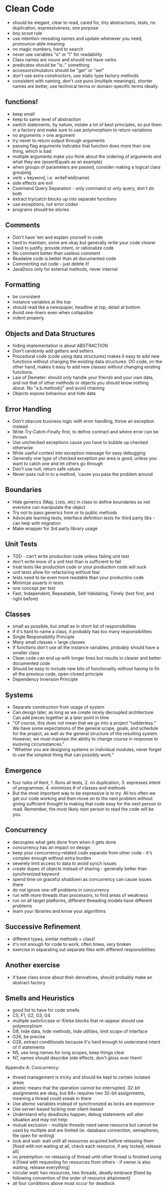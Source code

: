 # Clean Code

* should be elegant, clear to read, cared for, tiny abstractions, tests, no duplication, expressiveness, one purpose
* boy scout rule
* use intention-revealing names and update whenever you need, pronounce-able meaning
* no magic numbers, hard to search
* never use variables "o" or "l" for readability
* Class names are nouns and should not have verbs
* predicates should be "is.." something
* accessors/mutators should be "get" or "set"
* don't use extra constructors, use static type factory methods
* consistent with naming, don't use puns (multiple meanings), shorter names are better, use technical terms or domain-specific terms ideally

## functions!
* keep small
* keep to same level of abstraction
* switch statements, by nature, violate a lot of best principles, so put them in a factory and make sure to use polymorphism to return variations
* no arguments > one argument
* try never to return output through arguments
* passing flag arguments indicates that function does more than one thing, which is bad
* multiple arguments make you think about the ordering of arguments and what they are (assertEquals as an example)
* when groups of parameters are passed, consider making a logical class grouping
* verb + keyword, i.e. writeField(name)
* side effects are evil
* Command Query Separation - only command or only query, don't do both
* extract try/catch blocks up into separate functions
* use exceptions, not error codes
* programs should be stories

## Comments
* Don't have 'em and explain yourself in code
* hard to maintain, some are okay but generally write your code clearer
* Used to justify, provide intent, or rationalize code
* No comment better than useless comment
* Readable code is better than all documented code
* Commenting out code - just delete it!
* JavaDocs only for external methods, never internal

## Formatting
* be consistent
* instance variables at the top
* should read like a newspaper, headline at top, detail at bottom
* Avoid one-liners even when collapsible
* indent properly

## Objects and Data Structures
* hiding implementation is about ABSTRACTION
* Don't randomly add getters and setters
* Procedural code (code using data structures) makes it easy to add new functions without changing the existing data structures. OO code, on the other hand, makes it easy to add new classes without changing existing functions.
* Law of Demeter: should only handle your friends and your own data, and not that of other methods or objects you should know nothing about. No "a.b.method()" and avoid chaining
* Objects expose behaviour and hide data

## Error Handling
* Don't obscure business logic with error handling, throw an exception instead
* Write Try-Catch-Finally first, to define contract and where error can be thrown
* Use unchecked exceptions cause you have to bubble up checked otherwise
* Write useful context into exception message for easy debugging
* Generally one type of checked exception per area is good, unless you want to catch one and let others go through
* Don't use null, return safe values
* Never pass null in to a method, 'cause you pass the problem around

## Boundaries
* Hide generics (Map, Lists, etc) in class to define boundaries so not evertone can manipulate the object
* Try not to pass generics from or to public methods
* Advocate learning tests, interface definition tests for third party libs - can help with migration
* Make wrapper for 3rd party library usage

## Unit Tests
* TDD - can't write production code unless failing unit test
* don't write more of a unit test than is sufficient to fail 
* treat tests like production code or your production code will suck
* unit tests allow for refactoring without fear
* tests need to be even more readable than your productino code
* Minimize asserts in tests
* one concept per test
* Fast, Independent, Repeatable, Self-Validating, Timely (test first, and right before)

## Classes
* small as possible, but small as in short list of responsibilities
* if it's hard to name a class, it probably has too many responsibilities
* Single Responsibility Principle 
* Many small classes > large classes
* If functions don't use all the instance variables, probably should have a smaller class 
* Clean code can end up with longer lines but results in clearer and better documented code
* Should be easy to include new bits of functionality without having to fix all the previous code, open-closed principle
* Dependency Inversion Principle

## Systems
* Separate construction from usage of system
* Can design later, as long as we create nicely decoupled architecture. Can add pieces together at a later point in time
* "Of course, this does not mean that we go into a project “rudderless.” We have some expectations of the general scope, goals, and schedule for the project, as well as the general structure of the resulting system. However, we must maintain the ability to change course in response to evolving circumstances."
* "Whether you are designing systems or individual modules, never forget to use the simplest thing that can possibly work."

## Emergence
* four rules of Kent, 1. Runs all tests, 2. no duplication, 3. expresses intent of programmer, 4. minimizes # of classes and methods
* But the most important way to be expressive is to try. All too often we get our code working and then move on to the next problem without giving sufficient thought to making that code easy for the next person to read. Remember, the most likely next person to read the code will be you.

## Concurrency
* decouples what gets done from when it gets done
* concurrency has an impact on design
* keep your concurrency-related code separate from other code - it's complex enough without extra burden
* severely limit access to data to avoid synch issues
* create dupes of objects instead of sharing - generally better than synchronized keyword 
* spend time on graceful shutdown as concurrency can cause issues there
* do not ignore one-off problems in concurrency
* run with more threads than processors, to find areas of weakness
* run on all target platforms, different threading models have different problems
* learn your libraries and know your algorithms

## Successive Refinement
* different types, similar methods = class!
* it's not enough for code to work, often times, very broken 
* exercise in separating out separate files with different responsibilities

## Another exercise
* if base class know about their derivatives, should probably make an abstract factory

## Smells and Heuristics
* good list to have for code smells
* C5, F1, G2, G3, G4
* multiple switch/case or if/else blocks that re-appear should use polymorphism
* G8, hide data, hide methods, hide utilities, limit scope of interface
* G26, be precise
* G28, extract conditionals because it's hard enough to understand intent of if statements
* N5, use long names for long scopes, keep things clear
* N7, names should describe side effects, don't gloss over them!

Appendix A: Concurrency:
* thread management is tricky and should be kept to certain isolated areas
* atomic means that the operation cannot be interrupted. 32-bit assignments are okay, but 64+ requires two 32-bit assignments, meaning a thread could sneak in there
* Use atomic variables instead of synchronized as locks are expensive
* Use server-based locking over client-based
* Understand why deadlocks happen, debug statements will alter situation and may not help: 
* mutual exclusion - multiple threads need same resource but cannot be used by multiple and are limited (ie. database connection, semaphores, file open for writing)
* lock and wait: wait until all resources acquired before releasing them [fixed with not waiting at all, check each resource, if any locked, release all]
* no preemption: no releasing of thread until other thread is finished using it [fixed with requesting for resources from others - if owner is also waiting, release everything]
* circular wait: two resources, two threads, deadly embrace [fixed by following convention of the order of resource attainment]
* all four conditions above must occur for deadlock
